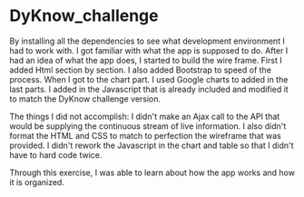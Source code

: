 # DyKnow_challenge

By installing all the dependencies to see what development environment I had to work with. I got familiar with what the app is supposed to do. After I had an idea of what the app does, I started to build the wire frame. First I added Html section by section. I also added Bootstrap to speed of the process. When I got to the chart part. I used Google charts to added in the last parts. I added in the Javascript that is already included and modified it to match the DyKnow challenge version.

The things I did not accomplish: I didn't make an Ajax call to the API that would be supplying the continuous stream of live information. I also didn't format the HTML and CSS to match to perfection the wireframe that was provided. I didn't rework the Javascript in the chart and table so that I didn't have to hard code twice.

Through this exercise, I was able to learn about how the app works and how it is organized. 
